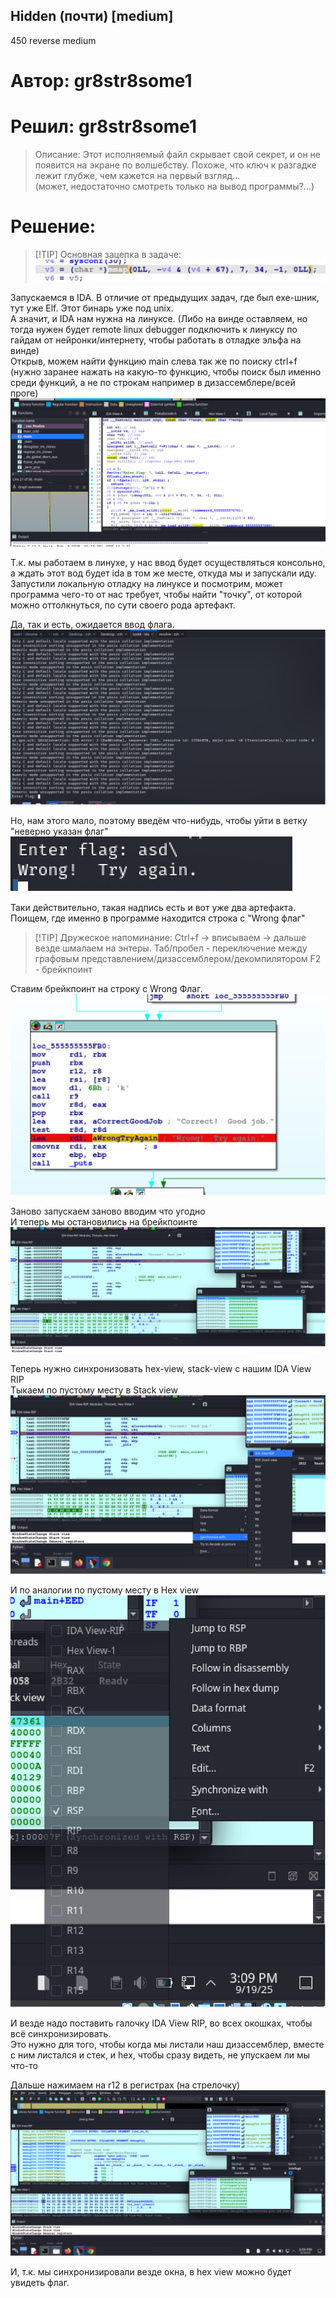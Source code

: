## Hidden (почти) [medium]
450
reverse medium

# Автор: gr8str8some1
# Решил: gr8str8some1

> Описание: Этот исполняемый файл скрывает свой секрет, и он не появится на экране по волшебству. Похоже, что ключ к разгадке лежит глубже, чем кажется на первый взгляд...<br>
(может, недостаточно смотреть только на вывод программы?...)<br>

# Решение:
> [!TIP] Основная зацепка в задаче:
> ![img_8.png](images/img_8.png)


Запускаемся в IDA. В отличие от предыдущих задач, где был exe-шник, тут уже Elf. Этот бинарь уже под unix.<br>
А значит, и IDA нам нужна на линуксе. (Либо на винде оставляем, но тогда нужен будет remote linux debugger подключить к линуксу по гайдам от нейронки/интернету, чтобы работать в отладке эльфа на винде)<br>
Открыв, можем найти функцию main слева так же по поиску ctrl+f (нужно заранее нажать на какую-то функцию, чтобы поиск был именно среди функций, а не по строкам например в дизассемблере/всей проге)<br>
![img.png](images/img.png)

Т.к. мы работаем в линухе, у нас ввод будет осуществляться консольно, а ждать этот вод будет ida в том же месте, откуда мы и запускали иду.<br>
Запустили локальную отладку на линуксе и посмотрим, может программа чего-то от нас требует, чтобы найти "точку", от которой можно оттолкнуться, по сути своего рода артефакт.<br>

Да, так и есть, ожидается ввод флага.<br>
![img_1.png](images/img_1.png)

Но, нам этого мало, поэтому введём что-нибудь, чтобы уйти в ветку "неверно указан флаг"<br>
![img_2.png](images/img_2.png)

Таки действительно, такая надпись есть и вот уже два артефакта.<br>
Поищем, где именно в программе находится строка с "Wrong флаг"<br>

> [!TIP] Дружеское напоминание:
> Ctrl+f -> вписываем -> дальше везде шмалаем на энтеры.
> Таб/пробел - переключение между графовым представлением/дизассемблером/декомпилятором
> F2 - брейкпоинт

Ставим брейкпоинт на строку с Wrong Флаг.<br>
![img_3.png](images/img_3.png)

Заново запускаем заново вводим что угодно<br>
И теперь мы остановились на брейкпоинте<br>
![img_4.png](images/img_4.png)

Теперь нужно синхронизовать hex-view, stack-view c нашим IDA View RIP<br>
Тыкаем по пустому месту в Stack view<br>
![img_5.png](images/img_5.png)

И по аналогии по пустому месту в Hex view<br>
![img_6.png](images/img_6.png)

И везде надо поставить галочку IDA View RIP, во всех окошках, чтобы всё синхронизировать.<br>
Это нужно для того, чтобы когда мы листали наш дизассемблер, вместе с ним листался и стек, и hex, чтобы сразу видеть, не упускаем ли мы что-то<br>

Дальше нажимаем на r12 в регистрах (на стрелочку)<br>
![img_7.png](images/img_7.png)

И, т.к. мы синхронизировали везде окна, в hex view можно будет увидеть флаг.